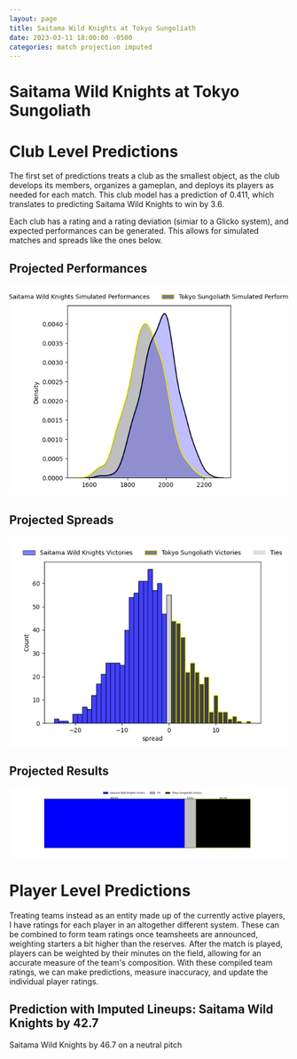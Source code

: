 ```yaml
---  
layout: page  
title: Saitama Wild Knights at Tokyo Sungoliath  
date: 2023-03-11 18:00:00 -0500  
categories: match projection imputed  
---
```

# Saitama Wild Knights at Tokyo Sungoliath

# Club Level Predictions


The first set of predictions treats a club as the smallest object, as the club develops its members, organizes a gameplan, and deploys its players as needed for each match. This club model has a prediction of 0.411, which translates to predicting Saitama Wild Knights to win by 3.6.

Each club has a rating and a rating deviation (simiar to a Glicko system), and expected performances can be generated. This allows for simulated matches and spreads like the ones below.
## Projected Performances


![Projected Performances](plots/performances_2023-03-11-TokyoSungoliath-SaitamaWildKnights.png)
## Projected Spreads


![Projected Spreads](plots/spreads_2023-03-11-TokyoSungoliath-SaitamaWildKnights.png)
## Projected Results


![Projected Results](plots/resultbar_2023-03-11-TokyoSungoliath-SaitamaWildKnights.png)
# Player Level Predictions


Treating teams instead as an entity made up of the currently active players, I have ratings for each player in an altogether different system. These can be combined to form team ratings once teamsheets are announced, weighting starters a bit higher than the reserves. After the match is played, players can be weighted by their minutes on the field, allowing for an accurate measure of the team's composition. With these compiled team ratings, we can make predictions, measure inaccuracy, and update the individual player ratings.
## Prediction with Imputed Lineups: Saitama Wild Knights by 42.7


Saitama Wild Knights by 46.7 on a neutral pitch

